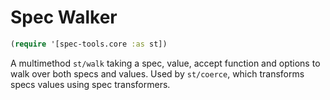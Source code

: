 # Spec Walker

```clj
(require '[spec-tools.core :as st])
```

A multimethod `st/walk` taking a spec, value, accept function and options to walk over both specs and values. Used by `st/coerce`, which transforms specs values using spec transformers.
